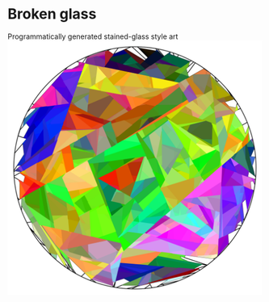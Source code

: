 # Broken glass

Programmatically generated stained-glass style art
![Broken glass](/saved_image.svg)
